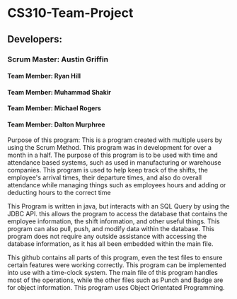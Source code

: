# CS310-Team-Project

   ## Developers:
 ### Scrum Master: Austin Griffin
  #### Team Member:  Ryan Hill
  #### Team Member:  Muhammad Shakir
  #### Team Member:  Michael Rogers
  #### Team Member: Dalton Murphree
  
  Purpose of this program:
     This is a program created with multiple users by using the Scrum Method. This program was in development for over a month in a half. The purpose of this program is to be used with time and attendance based systems, such as used in manufacturing or warehouse companies. This program is used to help keep track of the shifts, the employee's arrival times, their departure times, and also do overall attendance while managing things such as employees hours and adding or deducting hours to the correct time
                                                          
   This Program is written in java, but interacts with an SQL Query by using the JDBC API. this allows the program to access the database that contains the employee information, the shift information, and other useful things. This program can also pull, push, and modify data within the database. This program does not require any outside assistance with accessing the database information, as it has all been embedded within the main file.
   
   This github contains all parts of this program, even the test files to ensure certain features were working correctly. This program can be implemented into use with a time-clock system. The main file of this program handles most of the operations, while the other files such as Punch and Badge are for object information. This program uses Object Orientated Programming.
